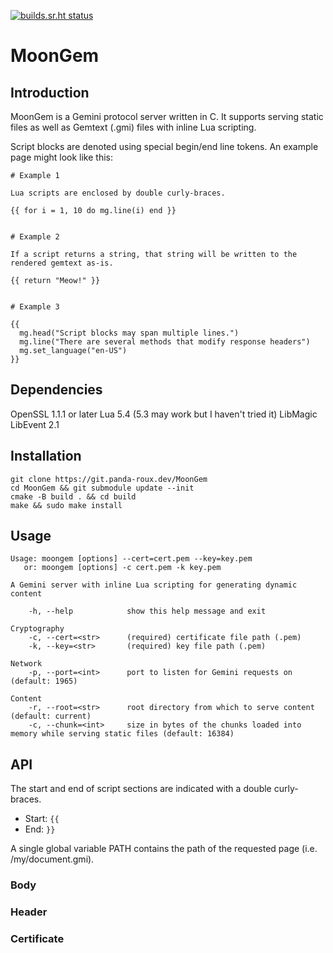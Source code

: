 [![builds.sr.ht status](https://builds.sr.ht/~panda-roux/MoonGem.svg)](https://builds.sr.ht/~panda-roux/MoonGem?)

# MoonGem

## Introduction

MoonGem is a Gemini protocol server written in C. It supports serving static files as well as Gemtext (.gmi) files with inline Lua scripting.

Script blocks are denoted using special begin/end line tokens. An example page might look like this:

```
# Example 1

Lua scripts are enclosed by double curly-braces.

{{ for i = 1, 10 do mg.line(i) end }}


# Example 2

If a script returns a string, that string will be written to the rendered gemtext as-is.

{{ return "Meow!" }}


# Example 3

{{
  mg.head("Script blocks may span multiple lines.")
  mg.line("There are several methods that modify response headers")
  mg.set_language("en-US")
}}
```

## Dependencies

OpenSSL 1.1.1 or later
Lua 5.4 (5.3 may work but I haven't tried it)
LibMagic
LibEvent 2.1

## Installation

```
git clone https://git.panda-roux.dev/MoonGem
cd MoonGem && git submodule update --init
cmake -B build . && cd build
make && sudo make install
```

## Usage

```
Usage: moongem [options] --cert=cert.pem --key=key.pem
   or: moongem [options] -c cert.pem -k key.pem

A Gemini server with inline Lua scripting for generating dynamic content

    -h, --help            show this help message and exit

Cryptography
    -c, --cert=<str>      (required) certificate file path (.pem)
    -k, --key=<str>       (required) key file path (.pem)

Network
    -p, --port=<int>      port to listen for Gemini requests on (default: 1965)

Content
    -r, --root=<str>      root directory from which to serve content (default: current)
    -c, --chunk=<int>     size in bytes of the chunks loaded into memory while serving static files (default: 16384)
```

## API

The start and end of script sections are indicated with a double curly-braces.
* Start: `{{`
* End: `}}`

A single global variable PATH contains the path of the requested page (i.e. /my/document.gmi).

### Body

### Header

### Certificate


